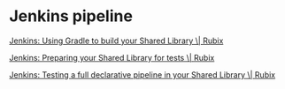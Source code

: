 # Jenkins pipeline

[Jenkins: Using Gradle to build your Shared Library \\| Rubix](https://www.rubix.nl/blogs/jenkins-using-gradle-build-your-shared-library/)

[Jenkins: Preparing your Shared Library for tests \\| Rubix](https://www.rubix.nl/blogs/jenkins-preparing-your-shared-library-for-tests/)

[Jenkins: Testing a full declarative pipeline in your Shared Library \\| Rubix](https://www.rubix.nl/blogs/jenkins-testing-a-full-declarative-pipeline-in-your-shared-library/)
